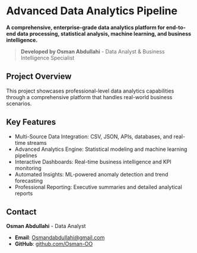 # Advanced Data Analytics Pipeline

**A comprehensive, enterprise-grade data analytics platform for end-to-end data processing, statistical analysis, machine learning, and business intelligence.**

> **Developed by Osman Abdullahi** - Data Analyst & Business Intelligence Specialist

## Project Overview

This project showcases professional-level data analytics capabilities through a comprehensive platform that handles real-world business scenarios.

## Key Features

- Multi-Source Data Integration: CSV, JSON, APIs, databases, and real-time streams
- Advanced Analytics Engine: Statistical modeling and machine learning pipelines
- Interactive Dashboards: Real-time business intelligence and KPI monitoring
- Automated Insights: ML-powered anomaly detection and trend forecasting
- Professional Reporting: Executive summaries and detailed analytical reports

## Contact

**Osman Abdullahi** - Data Analyst
- **Email**: Osmandabdullahi@gmail.com
- **GitHub**: [github.com/Osman-OO](https://github.com/Osman-OO)
